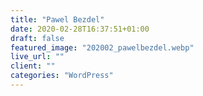 ```yaml
---
title: "Pawel Bezdel"
date: 2020-02-28T16:37:51+01:00
draft: false
featured_image: "202002_pawelbezdel.webp"
live_url: ""
client: ""
categories: "WordPress"
---
```

